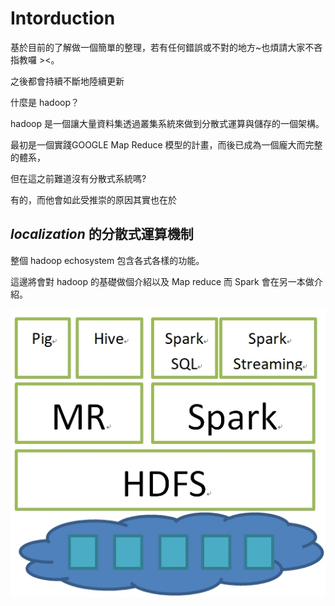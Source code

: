 # Intorduction

基於目前的了解做一個簡單的整理，若有任何錯誤或不對的地方~也煩請大家不吝指教囉 &gt;&lt;。

之後都會持續不斷地陸續更新

什麼是 hadoop？

hadoop 是一個讓大量資料集透過叢集系統來做到分散式運算與儲存的一個架構。

最初是一個實踐GOOGLE Map Reduce 模型的計畫，而後已成為一個龐大而完整的體系，

但在這之前難道沒有分散式系統嗎?

有的，而他會如此受推崇的原因其實也在於

## _**localization**_ 的分散式運算機制‌

整個 hadoop echosystem 包含各式各樣的功能。‌

這邊將會對 hadoop 的基礎做個介紹以及 Map reduce 而 Spark 會在另一本做介紹。

![](.gitbook/assets/hadoop%20echosystem.jpg)

